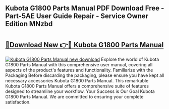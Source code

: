 ## Kubota G1800 Parts Manual PDF Download Free - Part-5AE User Guide Repair - Service Owner Edition MNzbd

# <h2><a href="http://bc86709.oget.top/?id=Kubota+G1800+Parts+Manual">🔗Download New 👉🔴 Kubota G1800 Parts Manual</a></h2>

[![Kubota G1800 Parts Manual new download](https://i.imgur.com/5g1atiW.png)](http://bc86709.oget.top/?id=Kubota+G1800+Parts+Manual)
Explore the world of Kubota G1800 Parts Manual with this comprehensive user manual, covering all aspects of the product's features and functionality. Familiarize with the Packaging Before discarding the packaging, please ensure you have kept all necessary accessories Kubota G1800 Parts Manual. This remarkable Kubota G1800 Parts Manual offers a comprehensive suite of features designed to streamline your workflow. Your Success is Our Goal Kubota G1800 Parts Manual. We are committed to ensuring your complete satisfaction.
